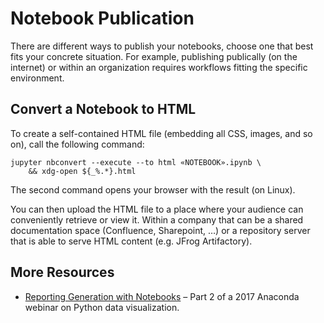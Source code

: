 # Notebook Publication

There are different ways to publish your notebooks,
choose one that best fits your concrete situation.
For example, publishing publically (on the internet) or
within an organization requires workflows fitting
the specific environment.


## Convert a Notebook to HTML

To create a self-contained HTML file (embedding all CSS, images, and so on), call the following command:

    jupyter nbconvert --execute --to html «NOTEBOOK».ipynb \
        && xdg-open ${_%.*}.html

The second command opens your browser with the result (on Linux).

You can then upload the HTML file to a place where your audience can conveniently retrieve or view it.
Within a company that can be a shared documentation space (Confluence, Sharepoint, …) or
a repository server that is able to serve HTML content (e.g. JFrog Artifactory).


## More Resources

* [Reporting Generation with Notebooks](https://anaconda.org/jbednar/reporting/notebook) – Part 2 of a 2017 Anaconda webinar on Python data visualization.
